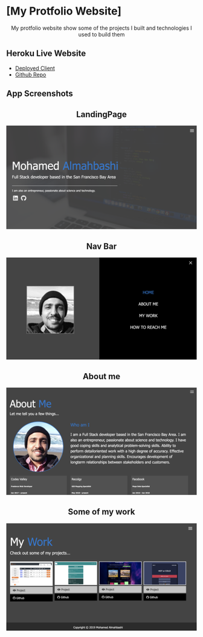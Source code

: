 # [My Protfolio Website]

<p align="center">My protfolio website show some of the projects I built and technologies I used to build them </p>


## Heroku Live Website
- [Deployed Client](https://limitless-beach-69771.herokuapp.com)
- [Github Repo](https://github.com/mohawow/shadow)

## App Screenshots
<h2 align="center">LandingPage </h2>
<img src="./dist/img/projects/landingPage.jpg" alt="landingPage" width="800px">
<h2 align="center">Nav Bar</h2>
<img src="./dist/img/projects/navBar.jpg" alt="navBar" width="800px">
<h2 align="center">About me </h2>
<img src="./dist/img/projects/aboutMe.jpg" alt="AboutMe" width="800px">
<h2 align="center">Some of my work </h2>
<img src="./dist/img/projects/myWork.jpg" alt="myWOrk" width="800px">
